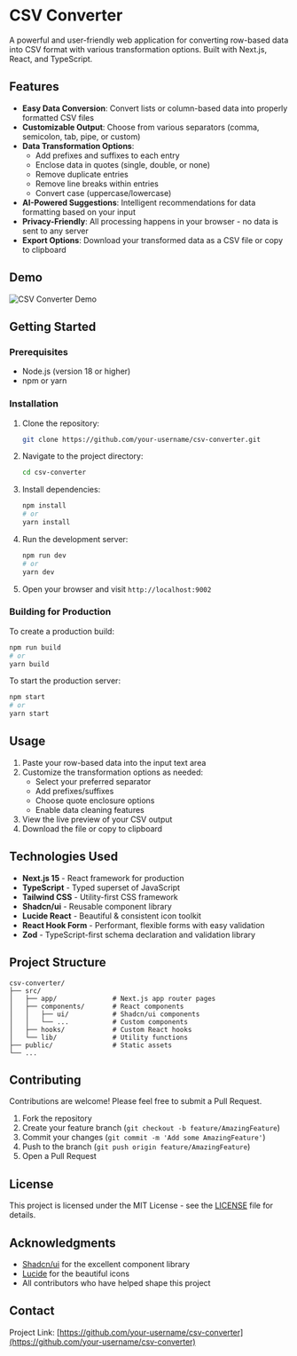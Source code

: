 # CSV Converter

A powerful and user-friendly web application for converting row-based data into CSV format with various transformation options. Built with Next.js, React, and TypeScript.

## Features

- **Easy Data Conversion**: Convert lists or column-based data into properly formatted CSV files
- **Customizable Output**: Choose from various separators (comma, semicolon, tab, pipe, or custom)
- **Data Transformation Options**:
  - Add prefixes and suffixes to each entry
  - Enclose data in quotes (single, double, or none)
  - Remove duplicate entries
  - Remove line breaks within entries
  - Convert case (uppercase/lowercase)
- **AI-Powered Suggestions**: Intelligent recommendations for data formatting based on your input
- **Privacy-Friendly**: All processing happens in your browser - no data is sent to any server
- **Export Options**: Download your transformed data as a CSV file or copy to clipboard

## Demo

![CSV Converter Demo](https://hyhilman.web.id/csv-converter/logo.png)

## Getting Started

### Prerequisites

- Node.js (version 18 or higher)
- npm or yarn

### Installation

1. Clone the repository:
   ```bash
   git clone https://github.com/your-username/csv-converter.git
   ```

2. Navigate to the project directory:
   ```bash
   cd csv-converter
   ```

3. Install dependencies:
   ```bash
   npm install
   # or
   yarn install
   ```

4. Run the development server:
   ```bash
   npm run dev
   # or
   yarn dev
   ```

5. Open your browser and visit `http://localhost:9002`

### Building for Production

To create a production build:

```bash
npm run build
# or
yarn build
```

To start the production server:

```bash
npm start
# or
yarn start
```

## Usage

1. Paste your row-based data into the input text area
2. Customize the transformation options as needed:
   - Select your preferred separator
   - Add prefixes/suffixes
   - Choose quote enclosure options
   - Enable data cleaning features
3. View the live preview of your CSV output
4. Download the file or copy to clipboard

## Technologies Used

- **Next.js 15** - React framework for production
- **TypeScript** - Typed superset of JavaScript
- **Tailwind CSS** - Utility-first CSS framework
- **Shadcn/ui** - Reusable component library
- **Lucide React** - Beautiful & consistent icon toolkit
- **React Hook Form** - Performant, flexible forms with easy validation
- **Zod** - TypeScript-first schema declaration and validation library

## Project Structure

```
csv-converter/
├── src/
│   ├── app/              # Next.js app router pages
│   ├── components/       # React components
│   │   ├── ui/           # Shadcn/ui components
│   │   └── ...           # Custom components
│   ├── hooks/            # Custom React hooks
│   └── lib/              # Utility functions
├── public/               # Static assets
└── ...
```

## Contributing

Contributions are welcome! Please feel free to submit a Pull Request.

1. Fork the repository
2. Create your feature branch (`git checkout -b feature/AmazingFeature`)
3. Commit your changes (`git commit -m 'Add some AmazingFeature'`)
4. Push to the branch (`git push origin feature/AmazingFeature`)
5. Open a Pull Request

## License

This project is licensed under the MIT License - see the [LICENSE](LICENSE) file for details.

## Acknowledgments

- [Shadcn/ui](https://ui.shadcn.com/) for the excellent component library
- [Lucide](https://lucide.dev/) for the beautiful icons
- All contributors who have helped shape this project

## Contact

Project Link: [https://github.com/your-username/csv-converter](https://github.com/your-username/csv-converter)